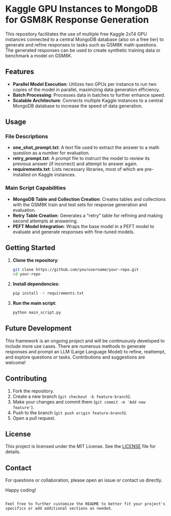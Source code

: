 # Kaggle GPU Instances to MongoDB for GSM8K Response Generation

This repository facilitates the use of multiple free Kaggle 2xT4 GPU instances connected to a central MongoDB database (also on a free tier) to generate and refine responses to tasks such as GSM8K math questions. The generated responses can be used to create synthetic training data or benchmark a model on GSM8K.

## Features

- **Parallel Model Execution**: Utilizes two GPUs per instance to run two copies of the model in parallel, maximizing data generation efficiency.
- **Batch Processing**: Processes data in batches to further enhance speed.
- **Scalable Architecture**: Connects multiple Kaggle instances to a central MongoDB database to increase the speed of data generation.

## Usage

### File Descriptions

- **one_shot_prompt.txt**: A text file used to extract the answer to a math question as a number for evaluation.
- **retry_prompt.txt**: A prompt file to instruct the model to review its previous answer (if incorrect) and attempt to answer again.
- **requirements.txt**: Lists necessary libraries, most of which are pre-installed on Kaggle instances.

### Main Script Capabilities

- **MongoDB Table and Collection Creation**: Creates tables and collections with the GSM8K train and test sets for response generation and evaluation.
- **Retry Table Creation**: Generates a "retry" table for refining and making second attempts at answering.
- **PEFT Model Integration**: Wraps the base model in a PEFT model to evaluate and generate responses with fine-tuned models.

## Getting Started

1. **Clone the repository**:
   ```bash
   git clone https://github.com/yourusername/your-repo.git
   cd your-repo
   ```

2. **Install dependencies**:
   ```bash
   pip install -r requirements.txt
   ```

3. **Run the main script**:
   ```bash
   python main_script.py
   ```

## Future Development

This framework is an ongoing project and will be continuously developed to include more use cases. There are numerous methods to generate responses and prompt an LLM (Large Language Model) to refine, reattempt, and explore questions or tasks. Contributions and suggestions are welcome!

## Contributing

1. Fork the repository.
2. Create a new branch (`git checkout -b feature-branch`).
3. Make your changes and commit them (`git commit -m 'Add new feature'`).
4. Push to the branch (`git push origin feature-branch`).
5. Open a pull request.

## License

This project is licensed under the MIT License. See the [LICENSE](LICENSE) file for details.

## Contact

For questions or collaboration, please open an issue or contact us directly.

Happy coding!
```

Feel free to further customize the README to better fit your project's specifics or add additional sections as needed.
